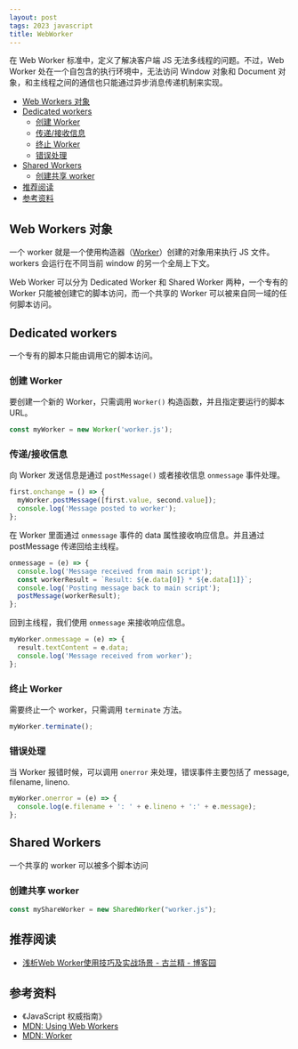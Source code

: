 ```yaml
---
layout: post
tags: 2023 javascript
title: WebWorker
---
```


在 Web Worker 标准中，定义了解决客户端 JS 无法多线程的问题。不过，Web Worker 处在一个自包含的执行环境中，无法访问 Window 对象和 Document 对象，和主线程之间的通信也只能通过异步消息传递机制来实现。

<!-- vim-markdown-toc GFM -->

- [Web Workers 对象](#web-workers-对象)
- [Dedicated workers](#dedicated-workers)
  - [创建 Worker](#创建-worker)
  - [传递/接收信息](#传递接收信息)
  - [终止 Worker](#终止-worker)
  - [错误处理](#错误处理)
- [Shared Workers](#shared-workers)
  - [创建共享 worker](#创建共享-worker)
- [推荐阅读](#推荐阅读)
- [参考资料](#参考资料)

<!-- vim-markdown-toc -->

## Web Workers 对象

一个 worker 就是一个使用构造器（[Worker](https://developer.mozilla.org/en-US/docs/Web/API/Worker/Worker)）创建的对象用来执行 JS 文件。workers 会运行在不同当前 window 的另一个全局上下文。

Web Worker 可以分为 Dedicated Worker 和 Shared Worker 两种，一个专有的 Worker 只能被创建它的脚本访问，而一个共享的 Worker 可以被来自同一域的任何脚本访问。

## Dedicated workers

一个专有的脚本只能由调用它的脚本访问。

### 创建 Worker

要创建一个新的 Worker，只需调用 `Worker()` 构造函数，并且指定要运行的脚本 URL。

```js
const myWorker = new Worker('worker.js');
```

### 传递/接收信息

向 Worker 发送信息是通过 `postMessage()` 或者接收信息 `onmessage` 事件处理。

```js
first.onchange = () => {
  myWorker.postMessage([first.value, second.value]);
  console.log('Message posted to worker');
};
```

在 Worker 里面通过 `onmessage` 事件的 data 属性接收响应信息。并且通过 postMessage 传递回给主线程。

```js
onmessage = (e) => {
  console.log('Message received from main script');
  const workerResult = `Result: ${e.data[0]} * ${e.data[1]}`;
  console.log('Posting message back to main script');
  postMessage(workerResult);
};
```

回到主线程，我们使用 `onmessage` 来接收响应信息。

```js
myWorker.onmessage = (e) => {
  result.textContent = e.data;
  console.log('Message received from worker');
};
```

### 终止 Worker

需要终止一个 worker，只需调用 `terminate` 方法。

```js
myWorker.terminate();
```

### 错误处理

当 Worker 报错时候，可以调用 `onerror` 来处理，错误事件主要包括了 message, filename, lineno.

```js
myWorker.onerror = (e) => {
  console.log(e.filename + ': ' + e.lineno + ':' + e.message);
};
```

## Shared Workers

一个共享的 worker 可以被多个脚本访问

### 创建共享 worker

```js
const myShareWorker = new SharedWorker("worker.js");
```

## 推荐阅读

- [浅析Web Worker使用技巧及实战场景 - 古兰精 - 博客园](https://www.cnblogs.com/goloving/p/13962441.html)

## 参考资料

- 《JavaScript 权威指南》
- [MDN: Using Web Workers](https://developer.mozilla.org/en-US/docs/Web/API/Web_Workers_API/Using_web_workers)
- [MDN: Worker](https://developer.mozilla.org/en-US/docs/Web/API/Worker)
